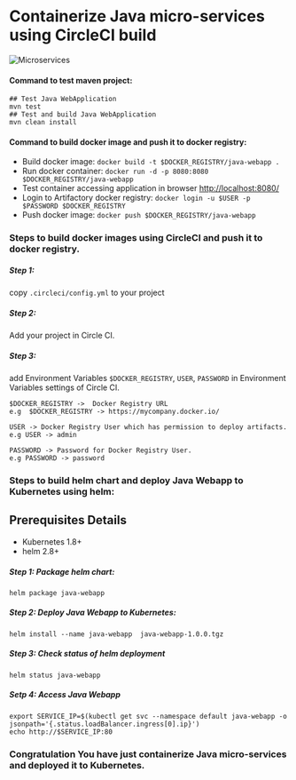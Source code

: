 # Containerize Java micro-services using CircleCI build


![Microservices](img/Microservices.png)

#### Command to test maven project:    
```
## Test Java WebApplication 
mvn test
## Test and build Java WebApplication  
mvn clean install
```

#### Command to build docker image and push it to docker registry:

*   Build docker image: ```docker build -t $DOCKER_REGISTRY/java-webapp .```
*   Run docker container: ```docker run -d -p 8080:8080 $DOCKER_REGISTRY/java-webapp```
*   Test container accessing application in browser [http://localhost:8080/](http://localhost:8080/)
*   Login to Artifactory docker registry: ```docker login -u $USER -p $PASSWORD $DOCKER_REGISTRY```
*   Push docker image: ```docker push $DOCKER_REGISTRY/java-webapp```

### Steps to build docker images using CircleCI and push it to docker registry.

##### Step 1:

copy `.circleci/config.yml` to your project

##### Step 2:

Add your project in Circle CI.

##### Step 3:

add Environment Variables `$DOCKER_REGISTRY`, `USER`, `PASSWORD` in Environment Variables settings of Circle CI.

```
$DOCKER_REGISTRY ->  Docker Registry URL 
e.g  $DOCKER_REGISTRY -> https://mycompany.docker.io/

USER -> Docker Registry User which has permission to deploy artifacts.
e.g USER -> admin

PASSWORD -> Password for Docker Registry User.
e.g PASSWORD -> password

```


### Steps to build helm chart and deploy Java Webapp to Kubernetes using helm:
## Prerequisites Details

* Kubernetes 1.8+
* helm 2.8+

##### Step 1: Package helm chart:

```
helm package java-webapp
```

##### Step 2: Deploy Java Webapp to Kubernetes:

```
helm install --name java-webapp  java-webapp-1.0.0.tgz
```

##### Step 3: Check status of helm deployment

```
helm status java-webapp
```

##### Setp 4: Access Java Webapp
```
export SERVICE_IP=$(kubectl get svc --namespace default java-webapp -o jsonpath='{.status.loadBalancer.ingress[0].ip}')
echo http://$SERVICE_IP:80
```


### Congratulation You have just containerize Java micro-services and deployed it to Kubernetes.
